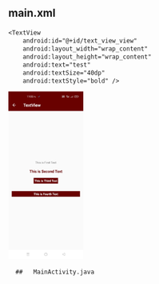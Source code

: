 ##  main.xml


<RelativeLayout xmlns:android="http://schemas.android.com/apk/res/android"
    xmlns:tools="http://schemas.android.com/tools"
    android:layout_width="match_parent"
    android:layout_height="match_parent">
    
    <TextView
        android:id="@+id/text_view_view"
        android:layout_width="wrap_content"
        android:layout_height="wrap_content"
        android:text="test"
        android:textSize="40dp"
        android:textStyle="bold" />

</RelativeLayout>

  <img src="https://github.com/savat/test/raw/master/textview.jpg" width="150"> 
  
      ##   MainActivity.java
     
